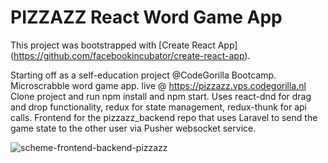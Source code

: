 # PIZZAZZ React Word Game App

This project was bootstrapped with [Create React App] (https://github.com/facebookincubator/create-react-app).

Starting off as a self-education project @CodeGorilla Bootcamp.
Microscrabble word game app.
live @ https://pizzazz.vps.codegorilla.nl
Clone project and run npm install and npm start.
Uses react-dnd for drag and drop functionality, redux for state management,
redux-thunk for api calls.
Frontend for the pizzazz_backend repo that uses Laravel to send the game state to the other user via Pusher websocket service.

![scheme-frontend-backend-pizzazz](https://raw.githubusercontent.com/heinerbehrends/pizzazz/master/Pizzazz-schema-frontend-backend.png)
